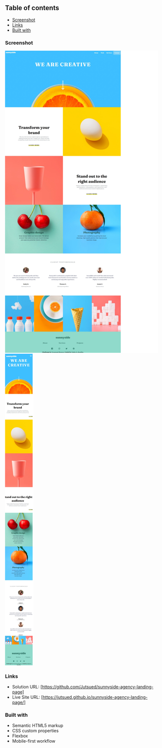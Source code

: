 ## Table of contents
  - [Screenshot](#screenshot)
  - [Links](#links)
  - [Built with](#built-with)


### Screenshot

![](./webCapture/full.jpeg)
![](./webCapture/mobile.jpeg)

### Links

- Solution URL: [https://github.com/Jutsued/sunnyside-agency-landing-page]
- Live Site URL: [https://jutsued.github.io/sunnyside-agency-landing-page/]


### Built with

- Semantic HTML5 markup
- CSS custom properties
- Flexbox
- Mobile-first workflow
